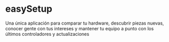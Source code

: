 # easySetup
 Una única aplicación para comparar tu hardware, descubrir piezas nuevas, conocer gente con tus intereses y mantener tu equipo a punto con los últimos controladores y actualizaciones
